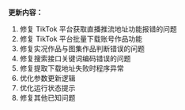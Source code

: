 **更新内容：**

1. 修复 TikTok 平台获取直播推流地址功能报错的问题
2. 修复 TikTok 平台批量下载账号作品功能
3. 修复实况作品与图集作品判断错误的问题
4. 修复搜索接口关键词编码错误的问题
5. 修复提取下载地址失败时程序异常
6. 优化参数更新逻辑
7. 优化运行状态提示
8. 修复其他已知问题
